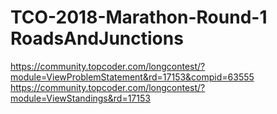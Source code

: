 # TCO-2018-Marathon-Round-1 RoadsAndJunctions

https://community.topcoder.com/longcontest/?module=ViewProblemStatement&rd=17153&compid=63555
https://community.topcoder.com/longcontest/?module=ViewStandings&rd=17153
